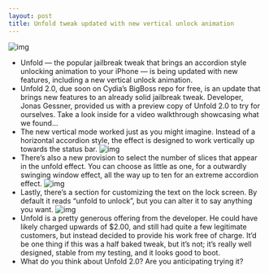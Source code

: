 ```yaml
---
layout: post
title: Unfold tweak updated with new vertical unlock animation
---
```

![img](http://media.idownloadblog.com/wp-content/uploads/2012/09/Unfold-Update-02.png)
* Unfold — the popular jailbreak tweak that brings an accordion style unlocking animation to your iPhone — is being updated with new features, including a new vertical unlock animation.
* Unfold 2.0, due soon on Cydia’s BigBoss repo for free, is an update that brings new features to an already solid jailbreak tweak. Developer, Jonas Gessner, provided us with a preview copy of Unfold 2.0 to try for ourselves. Take a look inside for a video walkthrough showcasing what we found…
* The new vertical mode worked just as you might imagine. Instead of a horizontal accordion style, the effect is designed to work vertically up towards the status bar.
![img](http://media.idownloadblog.com/wp-content/uploads/2012/09/Unfold-Update-03.png)
* There’s also a new provision to select the number of slices that appear in the unfold effect. You can choose as little as one, for a outwardly swinging window effect, all the way up to ten for an extreme accordion effect.
![img](http://media.idownloadblog.com/wp-content/uploads/2012/09/Unfold-Update-04.png)
* Lastly, there’s a section for customizing the text on the lock screen. By default it reads “unfold to unlock”, but you can alter it to say anything you want.
![img](http://media.idownloadblog.com/wp-content/uploads/2012/09/Unfold-Update-01.png)
* Unfold is a pretty generous offering from the developer. He could have likely charged upwards of $2.00, and still had quite a few legitimate customers, but instead decided to provide his work free of charge. It’d be one thing if this was a half baked tweak, but it’s not; it’s really well designed, stable from my testing, and it looks good to boot.
* What do you think about Unfold 2.0? Are you anticipating trying it?

